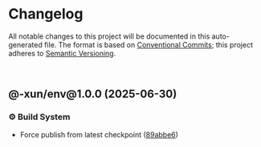 # Changelog

All notable changes to this project will be documented in this auto-generated
file. The format is based on [Conventional Commits][1];
this project adheres to [Semantic Versioning][2].

<br />

## @-xun/env\@1.0.0 (2025-06-30)

### ⚙️ Build System

- Force publish from latest checkpoint ([89abbe6][3])

[1]: https://conventionalcommits.org
[2]: https://semver.org
[3]: https://github.com/Xunnamius/api-utils/commit/89abbe6937ec39fc9d2eb19430d0e8d5b1321810
